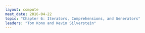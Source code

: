 ```yaml
---
layout: compute
meet_date: 2016-04-22
topic: "Chapter 6: Iterators, Comprehensions, and Generators"
leaders: "Tom Kono and Kevin Silverstein"
---
```


